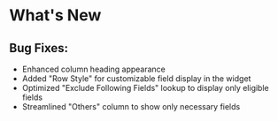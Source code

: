 # What's New

## Bug Fixes:
- Enhanced column heading appearance
- Added "Row Style" for customizable field display in the widget
- Optimized "Exclude Following Fields" lookup to display only eligible fields
- Streamlined "Others" column to show only necessary fields
